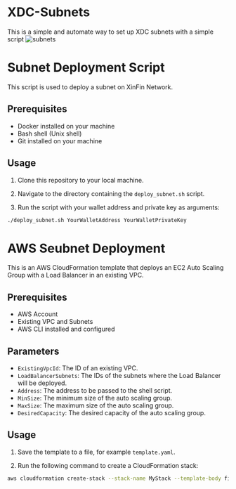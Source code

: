 # XDC-Subnets
This is a simple and automate way to set up XDC subnets with a simple script
![subnets](https://github.com/CoinClubQuincy/XDC-Subnets/assets/16103963/c4765361-123a-4747-afcc-5611839081d9)

# Subnet Deployment Script
This script is used to deploy a subnet on XinFin Network.

## Prerequisites

- Docker installed on your machine
- Bash shell (Unix shell)
- Git installed on your machine

## Usage

1. Clone this repository to your local machine.

2. Navigate to the directory containing the `deploy_subnet.sh` script.

3. Run the script with your wallet address and private key as arguments:

```bash
./deploy_subnet.sh YourWalletAddress YourWalletPrivateKey
```

# AWS Seubnet Deployment

This is an AWS CloudFormation template that deploys an EC2 Auto Scaling Group with a Load Balancer in an existing VPC.

## Prerequisites

- AWS Account
- Existing VPC and Subnets
- AWS CLI installed and configured

## Parameters

- `ExistingVpcId`: The ID of an existing VPC.
- `LoadBalancerSubnets`: The IDs of the subnets where the Load Balancer will be deployed.
- `Address`: The address to be passed to the shell script.
- `MinSize`: The minimum size of the auto scaling group.
- `MaxSize`: The maximum size of the auto scaling group.
- `DesiredCapacity`: The desired capacity of the auto scaling group.

## Usage

1. Save the template to a file, for example `template.yaml`.

2. Run the following command to create a CloudFormation stack:

```bash
aws cloudformation create-stack --stack-name MyStack --template-body file://template.yaml --parameters ParameterKey=ExistingVpcId,ParameterValue=<YourVPCId> ParameterKey=LoadBalancerSubnets,ParameterValue=<YourSubnetIds> ParameterKey=Address,ParameterValue=<YourAddress> ParameterKey=MinSize,ParameterValue=<YourMinSize> ParameterKey=MaxSize,ParameterValue=<YourMaxSize> ParameterKey=DesiredCapacity,ParameterValue=<YourDesiredCapacity>
